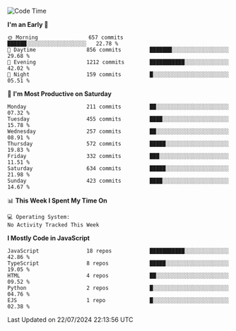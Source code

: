 <!--START_SECTION:waka-->
![Code Time](http://img.shields.io/badge/Code%20Time-3%2C336%20hrs%2031%20mins-blue)

**I'm an Early 🐤** 

```text
🌞 Morning                657 commits         ██████░░░░░░░░░░░░░░░░░░░   22.78 % 
🌆 Daytime                856 commits         ███████░░░░░░░░░░░░░░░░░░   29.68 % 
🌃 Evening                1212 commits        ███████████░░░░░░░░░░░░░░   42.02 % 
🌙 Night                  159 commits         █░░░░░░░░░░░░░░░░░░░░░░░░   05.51 % 
```
📅 **I'm Most Productive on Saturday** 

```text
Monday                   211 commits         ██░░░░░░░░░░░░░░░░░░░░░░░   07.32 % 
Tuesday                  455 commits         ████░░░░░░░░░░░░░░░░░░░░░   15.78 % 
Wednesday                257 commits         ██░░░░░░░░░░░░░░░░░░░░░░░   08.91 % 
Thursday                 572 commits         █████░░░░░░░░░░░░░░░░░░░░   19.83 % 
Friday                   332 commits         ███░░░░░░░░░░░░░░░░░░░░░░   11.51 % 
Saturday                 634 commits         █████░░░░░░░░░░░░░░░░░░░░   21.98 % 
Sunday                   423 commits         ████░░░░░░░░░░░░░░░░░░░░░   14.67 % 
```


📊 **This Week I Spent My Time On** 

```text
💻 Operating System: 
No Activity Tracked This Week
```

**I Mostly Code in JavaScript** 

```text
JavaScript               18 repos            ███████████░░░░░░░░░░░░░░   42.86 % 
TypeScript               8 repos             █████░░░░░░░░░░░░░░░░░░░░   19.05 % 
HTML                     4 repos             ██░░░░░░░░░░░░░░░░░░░░░░░   09.52 % 
Python                   2 repos             █░░░░░░░░░░░░░░░░░░░░░░░░   04.76 % 
EJS                      1 repo              █░░░░░░░░░░░░░░░░░░░░░░░░   02.38 % 
```




 Last Updated on 22/07/2024 22:13:56 UTC
<!--END_SECTION:waka-->

<!--
**likaiqiang/likaiqiang** is a ✨ _special_ ✨ repository because its `README.md` (this file) appears on your GitHub profile.

Here are some ideas to get you started:

- 🔭 I’m currently working on ...
- 🌱 I’m currently learning ...
- 👯 I’m looking to collaborate on ...
- 🤔 I’m looking for help with ...
- 💬 Ask me about ...
- 📫 How to reach me: ...
- 😄 Pronouns: ...
- ⚡ Fun fact: ...
-->
